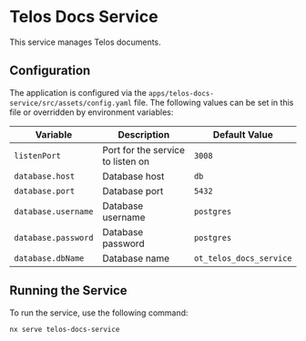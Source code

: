 # Telos Docs Service

This service manages Telos documents.

## Configuration

The application is configured via the `apps/telos-docs-service/src/assets/config.yaml` file. The following values can be set in this file or overridden by environment variables:

| Variable                | Description                   | Default Value             |
|-------------------------|-------------------------------|---------------------------|
| `listenPort`            | Port for the service to listen on | `3008`                    |
| `database.host`         | Database host                 | `db`                      |
| `database.port`         | Database port                 | `5432`                    |
| `database.username`     | Database username             | `postgres`                |
| `database.password`     | Database password             | `postgres`                |
| `database.dbName`       | Database name                 | `ot_telos_docs_service`   |

## Running the Service

To run the service, use the following command:

```bash
nx serve telos-docs-service
```
